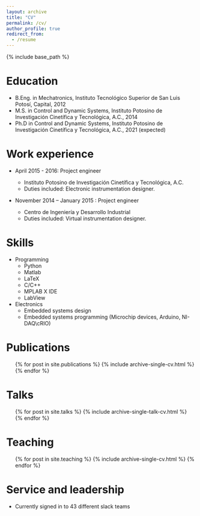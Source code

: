 ```yaml
---
layout: archive
title: "CV"
permalink: /cv/
author_profile: true
redirect_from:
  - /resume
---
```


{% include base_path %}

Education
======
* B.Eng. in Mechatronics, Instituto Tecnológico Superior de San Luis Potosí, Capital, 2012
* M.S. in Control and Dynamic Systems, Instituto Potosino de Investigación Cinetífica y Tecnológica, A.C., 2014
* Ph.D in Control and Dynamic Systems, Instituto Potosino de Investigación Cinetífica y Tecnológica, A.C., 2021 (expected)

Work experience
======
* April 2015 - 2016: Project engineer
  * Instituto Potosino de Investigación Cinetífica y Tecnológica, A.C.
  * Duties included: Electronic instrumentation designer.

* November 2014 – January 2015 : Project engineer
  * Centro de Ingeniería y Desarrollo Industrial
  * Duties included: Virtual instrumentation designer.
  
Skills
======
* Programming
  * Python
  * Matlab
  * LaTeX
  * C/C++
  * MPLAB X IDE
  * LabView
* Electronics
  * Embedded systems design
  * Embedded systems programming (Microchip devices, Arduino, NI-DAQ\cRIO)

Publications
======
  <ul>{% for post in site.publications %}
    {% include archive-single-cv.html %}
  {% endfor %}</ul>
  
Talks
======
  <ul>{% for post in site.talks %}
    {% include archive-single-talk-cv.html %}
  {% endfor %}</ul>
  
Teaching
======
  <ul>{% for post in site.teaching %}
    {% include archive-single-cv.html %}
  {% endfor %}</ul>
  
Service and leadership
======
* Currently signed in to 43 different slack teams
